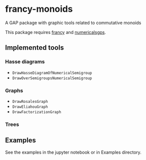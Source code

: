 # francy-monoids

A GAP package with graphic tools related to commutative monoids

This package requires [francy](https://github.com/mcmartins/francy) and [numericalsgps](https://github.com/gap-packages/numericalsgps).

## Implemented tools

### Hasse diagrams

- `DrawHasseDiagramOfNumericalSemigroup`
- `DrawOverSemigroupsNumericalSemigroup`

### Graphs

- `DrawRosalesGraph`
- `DrawEliahouGraph`
- `DrawFactorizationGraph`

### Trees 

## Examples

See the examples in the jupyter notebook or in Examples directory.
